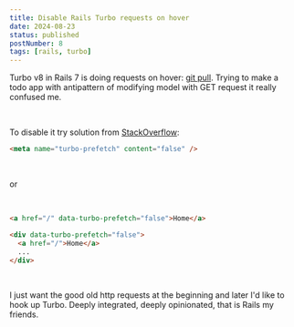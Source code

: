 ```yaml
---
title: Disable Rails Turbo requests on hover
date: 2024-08-23
status: published
postNumber: 8
tags: [rails, turbo]
---
```


Turbo v8 in Rails 7 is doing requests on hover: [git pull](https://github.com/hotwired/turbo/pull/1101). Trying to make a todo app with antipattern of modifying model with GET request it really confused me.

<br>

To disable it try solution from [StackOverflow](https://stackoverflow.com/a/78043099/1079002):

```html
<meta name="turbo-prefetch" content="false" />
```

<br>

or

<br>

```html
<a href="/" data-turbo-prefetch="false">Home</a>

<div data-turbo-prefetch="false">
  <a href="/">Home</a>
  ...
</div>
```

<br>

I just want the good old http requests at the beginning and later I'd like to hook up Turbo. Deeply integrated, deeply opinionated, that is Rails my friends.
